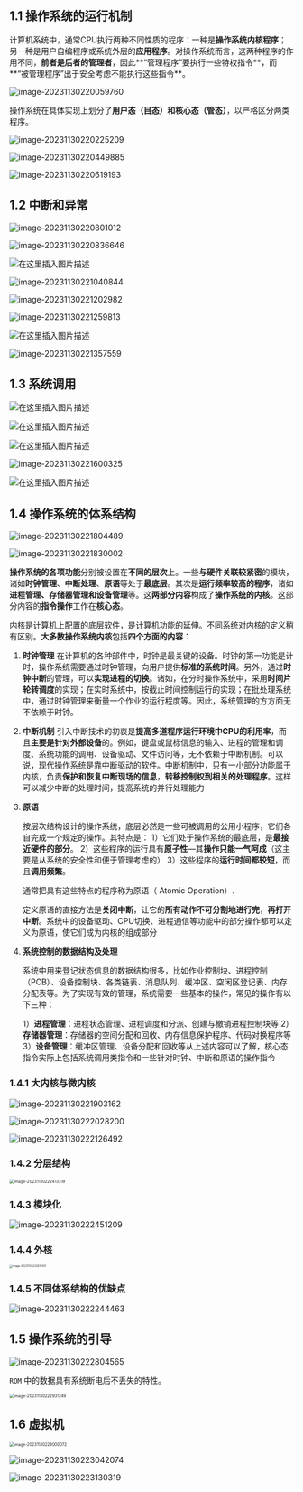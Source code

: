 ## 1.1  操作系统的运行机制

计算机系统中，通常CPU执行两种不同性质的程序：一种是**操作系统内核程序**；另一种是用户自编程序或系统外层的**应用程序**。对操作系统而言，这两种程序的作用不同，**前者是后者的管理者**，因此**“管理程序”要执行一些特权指令**，而**“被管理程序”出于安全考虑不能执行这些指令**。

![image-20231130220059760](01.操作系统的运行机制和体系结构.assets/image-20231130220059760-170135286132522.png)

操作系统在具体实现上划分了**用户态（目态）**和**核心态（管态）**，以严格区分两类程序。

![image-20231130220225209](01.操作系统的运行机制和体系结构.assets/image-20231130220225209-170135294670423.png)

![image-20231130220449885](01.操作系统的运行机制和体系结构.assets/image-20231130220449885-170135309118424.png)

![image-20231130220619193](01.操作系统的运行机制和体系结构.assets/image-20231130220619193-170135318082625.png)

## 1.2  中断和异常

![image-20231130220801012](01.操作系统的运行机制和体系结构.assets/image-20231130220801012-170135328275626.png)

![image-20231130220836646](01.操作系统的运行机制和体系结构.assets/image-20231130220836646-170135331838827.png)

![在这里插入图片描述](01.操作系统的运行机制和体系结构.assets/watermark,type_ZmFuZ3poZW5naGVpdGk,shadow_10,text_aHR0cHM6Ly9ibG9nLmNzZG4ubmV0L3VuaXF1ZV9wZXJmZWN0,size_16,color_FFFFFF,t_70-17013525905106.png)

![image-20231130221040844](01.操作系统的运行机制和体系结构.assets/image-20231130221040844-170135344211628.png)

![image-20231130221202982](01.操作系统的运行机制和体系结构.assets/image-20231130221202982-170135352430129.png)

![image-20231130221259813](01.操作系统的运行机制和体系结构.assets/image-20231130221259813-170135358152130.png)

![在这里插入图片描述](01.操作系统的运行机制和体系结构.assets/watermark,type_ZmFuZ3poZW5naGVpdGk,shadow_10,text_aHR0cHM6Ly9ibG9nLmNzZG4ubmV0L3VuaXF1ZV9wZXJmZWN0,size_16,color_FFFFFF,t_70-170135260695910.png)

![image-20231130221357559](01.操作系统的运行机制和体系结构.assets/image-20231130221357559-170135363894631.png)



## 1.3  系统调用

![在这里插入图片描述](01.操作系统的运行机制和体系结构.assets/watermark,type_ZmFuZ3poZW5naGVpdGk,shadow_10,text_aHR0cHM6Ly9ibG9nLmNzZG4ubmV0L3VuaXF1ZV9wZXJmZWN0,size_16,color_FFFFFF,t_70-170135263841212.png)

![在这里插入图片描述](01.操作系统的运行机制和体系结构.assets/watermark,type_ZmFuZ3poZW5naGVpdGk,shadow_10,text_aHR0cHM6Ly9ibG9nLmNzZG4ubmV0L3VuaXF1ZV9wZXJmZWN0,size_16,color_FFFFFF,t_70-170135264648514.png)

![在这里插入图片描述](01.操作系统的运行机制和体系结构.assets/watermark,type_ZmFuZ3poZW5naGVpdGk,shadow_10,text_aHR0cHM6Ly9ibG9nLmNzZG4ubmV0L3VuaXF1ZV9wZXJmZWN0,size_16,color_FFFFFF,t_70-170135265471216.png)

![image-20231130221600325](01.操作系统的运行机制和体系结构.assets/image-20231130221600325-170135376181032.png)

![在这里插入图片描述](01.操作系统的运行机制和体系结构.assets/watermark,type_ZmFuZ3poZW5naGVpdGk,shadow_10,text_aHR0cHM6Ly9ibG9nLmNzZG4ubmV0L3VuaXF1ZV9wZXJmZWN0,size_16,color_FFFFFF,t_70-170135267399420.png)

## 1.4   操作系统的体系结构

![image-20231130221804489](01.操作系统的运行机制和体系结构.assets/image-20231130221804489-170135388596534.png)

![image-20231130221830002](01.操作系统的运行机制和体系结构.assets/image-20231130221830002-170135391109135.png)

**操作系统的各项功能**分别被设置在**不同的层次**上。一些**与硬件关联较紧密**的模块，诸如**时钟管理**、**中断处理**、**原语**等处于**最底层**。其次是**运行频率较高的程序**，诸如**进程管理、存储器管理和设备管理**等。这**两部分内容**构成了**操作系统的内核**。这部分内容的**指令操作**工作在**核心态**。

内核是计算机上配置的底层软件，是计算机功能的延伸。不同系统对内核的定义稍有区别。**大多数操作系统内核**包括**四个方面的内容**：

1. **时钟管理**
   在计算机的各种部件中，时钟是最关键的设备。时钟的第一功能是计时，操作系统需要通过时钟管理，向用户提供**标准的系统时间**。另外，通过**时钟中断**的管理，可以**实现进程的切换**。诸如，在分时操作系统中，采用**时间片轮转调度**的实现；在实时系统中，按截止时间控制运行的实现；在批处理系统中，通过时钟管理来衡量一个作业的运行程度等。因此，系统管理的方方面无不依赖于时钟。

2.  **中断机制**
   引入中断技术的初衷是**提高多道程序运行环境中CPU的利用率**，而且**主要是针对外部设备**的。例如，键盘或鼠标信息的输入、进程的管理和调度、系统功能的调用、设备驱动、文件访问等，无不依赖于中断机制。可以说，现代操作系统是靠中断驱动的软件。中断机制中，只有一小部分功能属于内核，负责**保护和恢复中断现场的信息**，**转移控制权到相关的处理程序**。这样可以减少中断的处理时间，提高系统的并行处理能力

3. **原语**

   按层次结构设计的操作系统，底层必然是一些可被调用的公用小程序，它们各自完成一个规定的操作。其特点是：
   1）它们处于操作系统的最底层，是**最接近硬件的部分**。
   2）这些程序的运行具有**原子性**—其**操作只能一气呵成**（这主要是从系统的安全性和便于管理考虑的）
   3）这些程序的**运行时间都较短**，而且**调用频繁**。

   通常把具有这些特点的程序称为原语（ Atomic Operation）.

   定义原语的直接方法是**关闭中断**，让它的**所有动作不可分割地进行完**，**再打开中断**。系统中的设备驱动、CPU切换、进程通信等功能中的部分操作都可以定义为原语，使它们成为内核的组成部分

4. **系统控制的数据结构及处理**

   系统中用来登记状态信息的数据结构很多，比如作业控制块、进程控制（PCB）、设备控制块、各类链表、消息队列、缓冲区、空闲区登记表、内存分配表等。为了实现有效的管理，系统需要一些基本的操作，常见的操作有以下三种：

   1）**进程管理**：进程状态管理、进程调度和分派、创建与撤销进程控制块等
   2）**存储器管理**：存储器的空间分配和回收、内存信息保护程序、代码对换程序等
   3）**设备管理**：缓冲区管理、设备分配和回收等从上述内容可以了解，核心态指令实际上包括系统调用类指令和一些针对时钟、中断和原语的操作指令

### 1.4.1  大内核与微内核

![image-20231130221903162](01.操作系统的运行机制和体系结构.assets/image-20231130221903162-170135394436436.png)

![image-20231130222028200](01.操作系统的运行机制和体系结构.assets/image-20231130222028200-170135402945837.png)

![image-20231130222126492](01.操作系统的运行机制和体系结构.assets/image-20231130222126492-170135408762538.png)

### 1.4.2 分层结构

<img src="01.操作系统的运行机制和体系结构.assets/image-20231130222413319.png" alt="image-20231130222413319" style="zoom:50%;" />

### 1.4.3 模块化

![image-20231130222451209](01.操作系统的运行机制和体系结构.assets/image-20231130222451209-170135429256641.png)

### 1.4.4  外核

<img src="01.操作系统的运行机制和体系结构.assets/image-20231130222616501.png" alt="image-20231130222616501" style="zoom: 33%;" />

### 1.4.5 不同体系结构的优缺点

![image-20231130222244463](01.操作系统的运行机制和体系结构.assets/image-20231130222244463-170135416575239.png)

## 1.5  操作系统的引导

![image-20231130222804565](01.操作系统的运行机制和体系结构.assets/image-20231130222804565-170135448576843.png)

`ROM` 中的数据具有系统断电后不丢失的特性。

<img src="01.操作系统的运行机制和体系结构.assets/image-20231130222931249.png" alt="image-20231130222931249" style="zoom: 50%;" />

## 1.6 虚拟机

<img src="01.操作系统的运行机制和体系结构.assets/image-20231130223000072.png" alt="image-20231130223000072" style="zoom: 50%;" />

![image-20231130223042074](01.操作系统的运行机制和体系结构.assets/image-20231130223042074-170135464332346.png)

![image-20231130223130319](01.操作系统的运行机制和体系结构.assets/image-20231130223130319-170135469135747.png)
